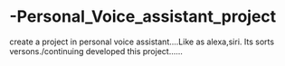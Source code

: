 # -Personal_Voice_assistant_project
create a project in personal voice assistant....Like as alexa,siri. Its sorts versons./continuing  developed  this project......
